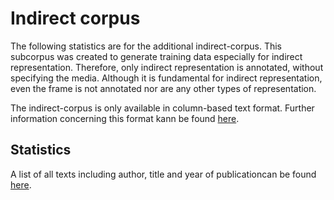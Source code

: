 # Indirect corpus

The following statistics are for the additional indirect-corpus. This subcorpus was created to generate training data especially for indirect representation. Therefore, only indirect representation is annotated, without specifying the media. Although it is fundamental for indirect representation, even the frame is not annotated nor are any other types of representation.

The indirect-corpus is only available in column-based text format. Further information concerning this format kann be found [here](/resources/docs/column_based_text_format.md).

## Statistics

A list of all texts including author, title and year of publicationcan be found [here](/resources/docs/metadata_indirect.xlsx).

